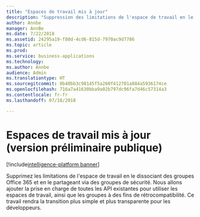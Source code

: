 ```yaml
---
title: "Espaces de travail mis à jour"
description: "Suppression des limitations de l'espace de travail en le dissociant des groupes Office 365 et en le partageant via des groupes de sécurité."
author: Annbe
manager: AnnBe
ms.date: 7/22/2018
ms.assetid: 24295a19-f80d-4cd6-815d-7970ac9d7786
ms.topic: article
ms.prod: 
ms.service: business-applications
ms.technology: 
ms.author: Annbe
audience: Admin
ms.translationtype: HT
ms.sourcegitcommit: 0b40bb3c98145f5a260f412701a884a5936174ce
ms.openlocfilehash: 716a7a41630bba9a02b797dc96fa7d46c57314a3
ms.contentlocale: fr-fr
ms.lasthandoff: 07/18/2018

---
```

# <a name="upgraded-workspaces-public-preview"></a>Espaces de travail mis à jour (version préliminaire publique)

[!include[intelligence-platform banner](../../includes/intelligence-platform.md)]



Supprimez les limitations de l'espace de travail en le dissociant des groupes Office 365 et en le partageant via des groupes de sécurité. Nous allons ajouter la prise en charge de toutes les API existantes pour utiliser les espaces de travail, ainsi que les groupes à des fins de rétrocompatibilité. Ce travail rendra la transition plus simple et plus transparente pour les développeurs.


